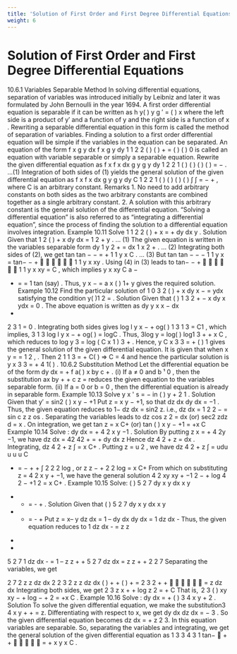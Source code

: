 ```yaml
---
title: 'Solution of First Order and First Degree Differential Equations'
weight: 6
---
```


# Solution of First Order and First Degree Differential Equations
10.6.1 Variables Separable Method 
	 In solving differential equations, separation of variables was introduced initially by Leibniz and
later it was formulated by John Bernoulli in the year 1694.
	 A first order differential equation is separable if it can be written as h y( ) y g ′ = ( ) x where the left 
side is a product of y′ and a function of y and the right side is a function of x . Rewriting a separable
differential equation in this form is called the method of separation of variables.
	 Finding a solution to a first order differential equation will be simple if the variables in the
equation can be separated. An equation of the form f x g y dx f x g y dy 1 1 2 2 ( ) ( ) + = ( ) ( ) 0 is called an
equation with variable separable or simply a separable equation.
	 Rewrite the given differential equation as f x
f x
dx g y
g y
dy 1
2
2
1
( )
( )
( )
( ) = − .	 ...(1)
	 Integration of both sides of (1) yields the general solution of the given differential equation as
f x
f x
dx g y
g y
dy C 1
2
2
1
( )
( )
( )
( ) ∫ ∫ = − + , where C is an arbitrary constant.
Remarks
	 1.	No need to add arbitrary constants on both sides as the two arbitrary constants are combined
together as a single arbitrary constant.
	 2.	A solution with this arbitrary constant is the general solution of the differential equation.
“Solving a differential equation” is also referred to as “integrating a differential equation”, since the
process of finding the solution to a differential equation involves integration.
Example 10.11
Solve 1 1 2 2 ( ) + x = + dy
dx y .
Solution
 Given that 1 2 ( ) + x dy
dx = 1 2 + y . ... (1)
	 The given equation is written in the variables separable form
 dy
1 y
2 + = dx
1 x
2 + . ... (2)
	 Integrating both sides of (2), we get tan tan − − = + 1 1
y x C .	 ... (3)
	 	 	 But tan tan − − − 1 1
y x = tan− −
+


 

 1
1
y x
xy .
Using (4) in (3) leads to tan− −
+


 

 1
1
y x
xy = C , which implies y x
xy
C a −
+ = = 1
tan (say) .
	 	 	 Thus, y x − = a x ( ) 1+ y gives the required solution.
Example 10.12
	 Find the particular solution of 1 0 3 2 ( ) + x dy x − = ydx satisfying the condition y( )1 2 = .
Solution
Given that ( ) 1 3 2 + − x dy x ydx = 0 .
	 The above equation is written as dy
y
x
x − dx
+
2
3 1 = 0 .
Integrating both sides gives log l y x − + og( ) 1
3
1 3 = C1 , which implies,
3 1 3 log l y x − + og( ) = logC .
Thus, 3log y = log( ) log1 3 + + x C ,
which reduces to log y
3 = log ( C x 1 )
3 + .
	 Hence, y C x
3 3 = + ( ) 1 gives the general solution of the given differential equation. It is given
that when x y = = 1 2 , . Then 2 1 1 3 = + C( ) ⇒ C = 4 and hence the particular solution is
y x
3 3 = + 4 1( ) .
10.6.2 Substitution Method 
	 Let the differential equation be of the form dy
dx
= + f a( ) x by c + .
	 (i)	 If a ≠ 0 and b ¹ 0 , then the substitution ax by + + c z = reduces the given equation to the
variables separable form.
	 (ii)	 If a = 0 or b = 0 , then the differential equation is already in separable form.
Example 10.13
	 Solve y x ' s = − in ( ) y + 2 1 .
Solution
 Given that y′ = sin2
( ) x y − +1
	 	 	 Put z = x y − +1, so that dz
dx
dy
dx = −1 .
 Thus, the given equation reduces to 1− dz
dx = sin2
z.
	 	 	 i.e., dz
dx = 1 2 2 − = sin c z z os .
	 	 	 Separating the variables leads to
dz
cos z
2 = dx (or) sec2 zdz d = x .
	 	 	 On integration, we get tan z = x C+ (or) tan ( ) x y − +1 = +x C 
             Example 10.14
Solve : dy
dx
= + 4 2 x y −1 .
Solution
By putting z x = + 4 2y −1, we have
 dz
dx = 42 42 + = + dy
dx
z
	 	 	 Hence dz
4 2 + z = dx .
	 	 	 Integrating, dz
4 2 + z ∫ = x C+ .
	 	 	 Putting z = u
2 , we have
 dz
4 2 + z ∫ = udu
u
u u C
+ = − + + ∫ 2
2 2 log , 
 or z z − + 2 2 log = x C+
	 	 	 From which on substituting z = 4 2 x y + −1, we have the general solution
 4 2 xy xy + −1 2 − + log 4 2 − +1 2 = x C+ .
Example 10.15
	 Solve: ( )
5
2 7
dy x y
dx x y
- + = - + .
Solution
Given that ( )
5
2 7
dy x y
dx x y
- + = - +
Put	 z = x– y
dz
dx = 1 – dy
dx
dy
dx = 1 dz
dx -
Thus, the given equation reduces to
1 dz
dx - = z
z
+
+
5
2 7
1 dz
dx - = 1 – z
z
+
+
5
2 7
dz
dx = z
z
+
+
2
2 7
Separating the variables, we get
 
2 7
2
z
z
dz dx
2 2 3
2
z
z
dz dx ( ) + +
( ) + =
2 3
2
+
+


 

 = z
dz dx
Integrating both sides, we get
2 3 z x + + log z 2 = + C
That is,  2 3 ( ) xy xy − + log − + 2 = +x C .
Example 10.16
Solve :
dy
dx
= + ( ) 3 4 x y +
2
.
Solution
To solve the given differential equation, we make the substitution3 4 x y + + = z.
	 Differentiating with respect to x, we get dy
dx
dz
dx = − 3 . So the given differential equation becomes
dz
dx
= + z
2 3.
	 In this equation variables are separable. So, separating the variables and integrating, we get the
general solution of the given differential equation as
1
3
3 4
3
1 tan−  + +

 

 = + x y x C .
